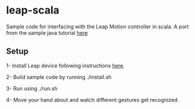 leap-scala
=====

Sample code for interfacing with the Leap Motion controller in scala.
A port from the sample java tutorial [here](https://developer.leapmotion.com/documentation/guide/Sample_Java_Tutorial)

## Setup

1- Install Leap device following instructions [here](https://developer.leapmotion.com/documentation).

2- Build sample code by running ./install.sh

3- Run using ./run.sh

4- Move your hand about and watch different gestures get recognized.